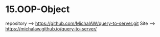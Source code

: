 # 15.OOP-Object
repository --> https://github.com/MichalAW/query-to-server.git
Site --> https://michalaw.github.io/query-to-server/

